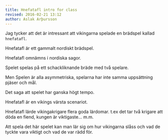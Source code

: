 ```yaml
---
title: Hnefatafl intro for class
revised: 2016-02-21 13:12 
author: Aslak Arþursson
---
```



Jag tycker att det är intressant att vikingarna spelade en brädspel kallad `hnefatafl`.

Hnefatafl är ett gammalt nordiskt brädspel.

Hnefatafl omnämns i nordiska sagor.

Spelet spelas på ett schackliknande bräde med två spelare. 

Men Spelen är alla asymmetriska, spelarna har inte samma uppsättning pjäser och mål. 

Det saga att spelet har ganska högt tempo.

Hnefatafl är en vikings värsta scenariot.

Hnefatafl lärde vikingakrigare flera goda lärdomar. t.ex det tar två krigare att döda en fiend, kungen är viktigaste... m.m.

Att spela det här spelet kan man lär sig om hur vikingarna slåss och vad de tyckte vara viktigt och vad de var rädd för.
